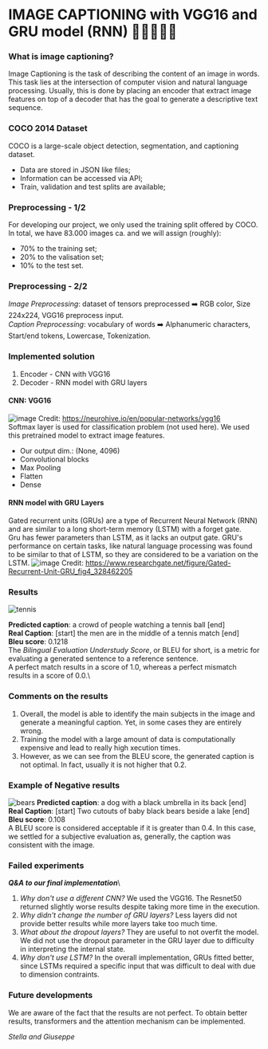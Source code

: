 # IMAGE CAPTIONING with VGG16 and GRU model (RNN) 🚙🧑‍🤝‍🧑🐶

### What is image captioning?
Image Captioning is the task of describing the content of an image in words. This task lies at the intersection of computer vision and natural language processing. Usually, this is done by placing an encoder that extract image features on top of a decoder that has the goal to generate a descriptive text sequence.

### COCO 2014 Dataset
COCO is a large-scale object detection, segmentation, and captioning dataset.
* Data are stored in JSON like files;
* Information can be accessed via API;
* Train, validation and test splits are available;


### Preprocessing - 1/2
For developing our project, we only used the training split offered by COCO. In total, we have 83.000 images ca. and we will assign (roughly):
* 70% to the training set;
* 20% to the valisation set;
* 10% to the test set.
### Preprocessing - 2/2
*Image Preprocessing*: dataset of tensors preprocessed ➡️ RGB color, Size 224x224, VGG16 preprocess input.\
*Caption Preprocessing*: vocabulary of words ➡️ Alphanumeric characters, Start/end tokens, Lowercase, Tokenization.

### Implemented solution
1. Encoder - CNN with VGG16
2. Decoder - RNN model with GRU layers

#### CNN: VGG16
![image](https://github.com/stella-cervini/DeepLearning/assets/73294073/dd99f149-aced-49da-a541-8053ef36637b)
Credit: https://neurohive.io/en/popular-networks/vgg16 \
Softmax layer is used for classification problem (not used here). We used this pretrained model to extract image features.
* Our output dim.: (None, 4096)
* Convolutional blocks
* Max Pooling
* Flatten
* Dense

#### RNN model with GRU Layers
Gated recurrent units (GRUs) are a type of Recurrent Neural Network (RNN) and are similar to a long short-term memory (LSTM) with a forget gate.\
Gru has fewer parameters than LSTM, as it lacks an output gate. GRU's performance on certain tasks, like natural language processing was found to be similar to that of LSTM, so they are considered to be a variation on the LSTM.
![image](https://github.com/stella-cervini/DeepLearning/assets/73294073/a645f6d8-e609-4d9b-abdb-87821e765ebd)
Credit: https://www.researchgate.net/figure/Gated-Recurrent-Unit-GRU_fig4_328462205

### Results
![tennis](https://github.com/stella-cervini/DeepLearning/assets/73294073/ddc92ce5-79bd-4d98-b3a5-dab1192ef0ef)

**Predicted caption**: a crowd of people watching a tennis ball [end]\
**Real Caption**: [start] the men are in the middle of a tennis match [end]\
**Bleu score**: 0.1218\
The *Bilingual Evaluation Understudy Score*, or BLEU for short, is a metric for evaluating a
generated sentence to a reference sentence.\
A perfect match results in a score of 1.0, whereas a perfect mismatch results in a score of 0.0.\

### Comments on the results
1. Overall, the model is able to identify the main subjects in the image and generate a meaningful caption. Yet, in some cases they are entirely wrong.
2. Training the model with a large amount of data is computationally expensive and lead to really high xecution times.
3. However, as we can see from the BLEU score, the generated caption is not optimal. In fact, usually it is not higher that 0.2.

### Example of Negative results
![bears](https://github.com/stella-cervini/DeepLearning/assets/73294073/64c8eea0-e52e-43fe-9180-4631f20bf50f)
**Predicted caption**: a dog with a black umbrella in its back [end]\
**Real Caption**: [start] Two cutouts of baby black bears beside a lake [end]\
**Bleu score**: 0.108\
A BLEU score is considered acceptable if it is greater than 0.4. In this case, we settled for a subjective evaluation as, generally, the caption was consistent with the image.

### Failed experiments
***Q&A to our final implementation***\
1. *Why don't use a different CNN?* We used the VGG16. The Resnet50 returned slightly worse results despite taking more time in the execution.
2. *Why didn't change the number of GRU layers?* Less layers did not provide better results while more layers take too much time.
3. *What about the dropout layers?* They are useful to not overfit the model. We did not use the dropout parameter in the GRU layer due to difficulty in interpreting the internal state.
4. *Why don't use LSTM?* In the overall implementation, GRUs fitted better, since LSTMs required a specific input that was difficult to deal with due to dimension contraints.

### Future developments
We are aware of the fact that the results are not perfect. To obtain better results, transformers and the attention mechanism can be implemented.

*Stella and Giuseppe*
